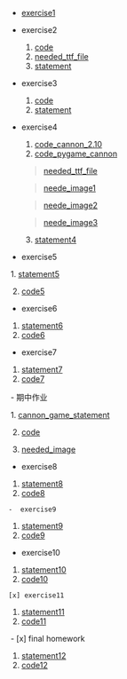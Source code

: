 - [exercise1](http://note.youdao.com/noteshare?id=d646ac76110cb7822ec38c5de546f585)

- exercise2
  1. [code](http://note.youdao.com/noteshare?id=b6a0a9f72b0bcdd47093e7019ac3eeed)
  2. [needed_ttf_file](http://note.youdao.com/noteshare?id=f13512a21e33ae3c4d3d4e533c77bf60)
  3. [statement](http://note.youdao.com/noteshare?id=f3becf6ac3f1f32e34a00c56cacf3965)
  
- exercise3
  1. [code](http://note.youdao.com/noteshare?id=a0198e895ad1648c3e8dadb5dd580633)
  2. [statement](http://note.youdao.com/noteshare?id=861655305cc0bb6b2ce1a3d88b85cd2c)
  
- exercise4
  1. [code_cannon_2.10](http://note.youdao.com/noteshare?id=6e78e2fab1f3681f633cb8cdcc25f957)
  2. [code_pygame_cannon](http://note.youdao.com/noteshare?id=3a0c2fdb4a056906acdc5948150c4768)
  > [needed_ttf_file](http://note.youdao.com/noteshare?id=f13512a21e33ae3c4d3d4e533c77bf60)
  
  > [neede_image1](http://note.youdao.com/noteshare?id=5eedae52d7115f47012b136f4adde3cd)
  
  > [neede_image2](http://note.youdao.com/noteshare?id=fc4438e8c309bd3db18dad479faff586)
  
  > [neede_image3](http://note.youdao.com/noteshare?id=dfc700f510ed5f8e26fec26ab5fcaf34)
  
  3. [statement4](http://note.youdao.com/noteshare?id=67677357e96c378149cbc4fd3eb262bc)

- exercise5

  1. [statement5](http://note.youdao.com/noteshare?id=1e4ee6f81aa565bca8c0d931bb8ee990)
  
  2. [code5](http://note.youdao.com/noteshare?id=061da04030fe1e2a1a265010a98417b8)
  
 -  exercise6
 
  1. [statement6](http://note.youdao.com/noteshare?id=ed6ecb544b782e2842f0b3f3def3eeb4)
  2. [code6](http://note.youdao.com/noteshare?id=6b3f5907bbaa6b6dab29f38dcde24070)
  
  -  exercise7
 
  1. [statement7](http://note.youdao.com/noteshare?id=77e12c088c159f1be7b22604a004edb1)
  2. [code7](http://note.youdao.com/noteshare?id=84dbde6194405b5d839cf5c2354f889e)
  
  - 期中作业
 
  1. [cannon_game_statement](http://note.youdao.com/noteshare?id=e7007e65fb9c0ae8102e940c4bc01f8f)
  
  2. [code](http://note.youdao.com/noteshare?id=3bf69e809dc4ee5d4e03a3fb2952f295)
  
  3. [needed_image](http://note.youdao.com/noteshare?id=df6c4834c5caad10fbf61772b1575f61)
  
  - exercise8
 
  1. [statement8](http://note.youdao.com/noteshare?id=ba897a228df07cd85c89a00d4aa7c408)
  2. [code8](http://note.youdao.com/noteshare?id=4575422046aeebd6b07ff385e0868eaa)
  
    -  exercise9
 
  1. [statement9](http://www.jianshu.com/p/d18570b373a0)
  2. [code9](http://note.youdao.com/noteshare?id=c8b8478163b1d462213264c29d9b9687)
  
   - exercise10
 
  1. [statement10](http://note.youdao.com/noteshare?id=55a41d3983ba03010666a0f5cfd6136a)
  2. [code10](http://note.youdao.com/noteshare?id=db2667557aa644e7de788e32d6a61ed2)
  
    [x] exercise11
 
  1. [statement11](http://note.youdao.com/noteshare?id=c5c20a2287aa0811da954773ca70dc50)
  2. [code11](http://note.youdao.com/noteshare?id=48a1e58352aabc4e5dbb72b75be20f11)
  
  - [x] final homework
 
  1. [statement12](http://note.youdao.com/noteshare?id=5da4830bc4ffc26b284e0f0a02ecb413)
  2. [code12](http://note.youdao.com/noteshare?id=33d91179be9f86f064b2bd6119416662)
